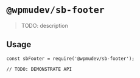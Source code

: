 # `@wpmudev/sb-footer`

> TODO: description

## Usage

```
const sbFooter = require('@wpmudev/sb-footer');

// TODO: DEMONSTRATE API
```
